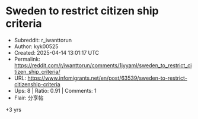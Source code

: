 # Sweden to restrict citizen ship criteria

- Subreddit: r_iwanttorun
- Author: kyk00525
- Created: 2025-04-14 13:01:17 UTC
- Permalink: https://reddit.com/r/iwanttorun/comments/1jyyaml/sweden_to_restrict_citizen_ship_criteria/
- URL: https://www.infomigrants.net/en/post/63539/sweden-to-restrict-citizenship-criteria
- Ups: 8 | Ratio: 0.91 | Comments: 1
- Flair: 分享帖


+3 yrs


